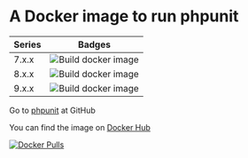 # A Docker image to run phpunit

|Series|Badges|
|------|------|
|7.x.x|![Build docker image](https://github.com/sudo-bot/docker-phpunit/workflows/Build%20docker%20image/badge.svg?branch=7)|
|8.x.x|![Build docker image](https://github.com/sudo-bot/docker-phpunit/workflows/Build%20docker%20image/badge.svg?branch=8)|
|9.x.x|![Build docker image](https://github.com/sudo-bot/docker-phpunit/workflows/Build%20docker%20image/badge.svg?branch=9)|

Go to [phpunit](https://github.com/sebastianbergmann/phpunit#readme) at GitHub

You can find the image on [Docker Hub](https://hub.docker.com/r/botsudo/phpunit)

[![Docker Pulls](https://img.shields.io/docker/pulls/botsudo/phpunit.svg)](https://hub.docker.com/r/botsudo/phpunit)
